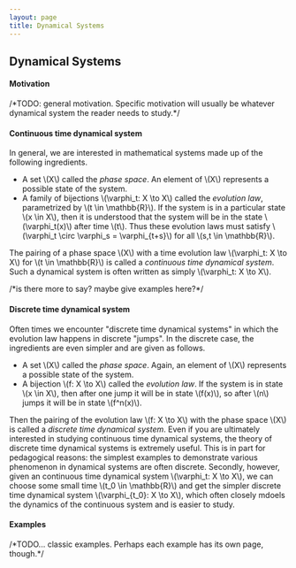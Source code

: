 ```yaml
---
layout: page
title: Dynamical Systems
---
```


## Dynamical Systems

#### Motivation

/\*TODO: general motivation. Specific motivation will usually be whatever dynamical system the reader needs to study.\*/

#### Continuous time dynamical system

In general, we are interested in mathematical systems made up of the following ingredients.
* A set \\(X\\) called the *phase space*. An element of \\(X\\) represents a possible state of the system.
* A family of bijections \\(\varphi\_t: X \to X\\) called the *evolution law*, parametrized by \\(t \in \mathbb{R}\\). If the system is in a particular state \\(x \in X\\), then it is understood that the system will be in the state \\(\varphi\_t(x)\\) after time \\(t\\). Thus these evolution laws must satisfy \\(\varphi_t \circ \varphi_s = \varphi_{t+s}\\) for all \\(s,t \in \mathbb{R}\\).

The pairing of a phase space \\(X\\) with a time evolution law \\(\varphi\_t: X \to X\\) for \\(t \in \mathbb{R}\\) is called a *continuous time dynamical system*. Such a dynamical system is often written as simply \\(\varphi\_t: X \to X\\).

/\*is there more to say? maybe give examples here?\*/

#### Discrete time dynamical system

Often times we encounter "discrete time dynamical systems" in which the evolution law happens in discrete "jumps". In the discrete case, the ingredients are even simpler and are given as follows.
* A set \\(X\\) called the *phase space*. Again, an element of \\(X\\) represents a possible state of the system.
* A bijection \\(f: X \to X\\) called the *evolution law*. If the system is in state \\(x \in X\\), then after one jump it will be in state \\(f(x)\\), so after \\(n\\) jumps it will be in state \\(f^n(x)\\).

Then the pairing of the evolution law \\(f: X \to X\\) with the phase space \\(X\\) is called a *discrete time dynamical system*. Even if you are ultimately interested in studying continuous time dynamical systems, the theory of discrete time dynamical systems is extremely useful. This is in part for pedagogical reasons: the simplest examples to demonstrate various phenomenon in dynamical systems are often discrete. Secondly, however, given an continuous time dynamical system \\(\varphi_t: X \to X\\), we can choose some small time \\(t_0 \in \mathbb{R}\\) and get the simpler discrete time dynamical system \\(\varphi_{t_0}: X \to X\\), which often closely mdoels the dynamics of the continuous system and is easier to study.

#### Examples

/\*TODO... classic examples. Perhaps each example has its own page, though.\*/